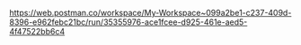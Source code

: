 https://web.postman.co/workspace/My-Workspace~099a2be1-c237-409d-8396-e962febc21bc/run/35355976-ace1fcee-d925-461e-aed5-4f47522bb6c4
